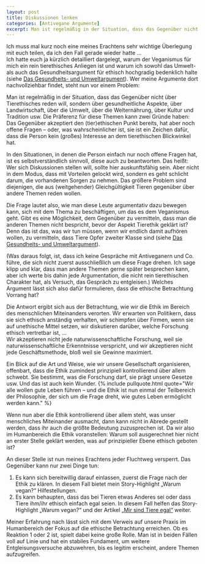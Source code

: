 ```yaml
---
layout: post
title: Diskussionen lenken
categories: [Antivegane Argumente]
excerpt: Man ist regelmäßig in der Situation, dass das Gegenüber nicht über Tierethisches reden will, sondern über gesundheitliche Aspekte, über Landwirtschaft, über die Umwelt, über die Welternährung, über Kultur und Tradition usw. Entweder akzeptiert das Gegenüber den (tier)ethischen Punkt bereits, hat aber noch offene Fragen – oder, was wahrscheinlicher ist, sie ist ein Zeichen dafür, dass die Person kein (großes) Interesse an dem tierethischen Blickwinkel hat.
---
```


Ich muss mal kurz noch eine meines Erachtens sehr wichtige Überlegung mit euch teilen, da ich den Fall gerade wieder hatte …  
Ich hatte euch ja kürzlich detailliert dargelegt, warum der Veganismus für mich ein rein tierethisches Anliegen ist und warum ich sowohl das Umwelt- als auch das Gesundheitsargument für ethisch hochgradig bedenklich halte (siehe [Das Gesundheits- und Umweltargument](/Gesundheit-und-Umwelt/)).
Wer meine Argumente dort nachvollziehbar findet, steht nun vor einem Problem:

Man ist regelmäßig in der Situation, dass das Gegenüber nicht über Tierethisches reden will, sondern über gesundheitliche Aspekte, über Landwirtschaft, über die Umwelt, über die Welternährung, über Kultur und Tradition usw.
Die Präferenz für diese Themen kann zwei Gründe haben: Das Gegenüber akzeptiert den (tier)ethischen Punkt bereits, hat aber noch offene Fragen – oder, was wahrscheinlicher ist, sie ist ein Zeichen dafür, dass die Person kein (großes) Interesse an dem tierethischen Blickwinkel hat.

In den Situationen, in denen die Person einfach nur noch offene Fragen hat, ist es selbstverständlich sinnvoll, diese auch zu beantworten. Das heißt: Wer sich Diskussionen stellen will, sollte hier auskunftsfähig sein. Aber nicht in dem Modus, dass mit Vorteilen gelockt wird, sondern es geht schlicht darum, die vorhandenen Sorgen zu nehmen.
Das größere Problem sind diejenigen, die aus (weitgehender) Gleichgültigkeit Tieren gegenüber über andere Themen reden wollen.

Die Frage lautet also, wie man diese Leute argumentativ dazu bewegen kann, sich mit dem Thema zu beschäftigen, um das es dem Veganismus geht. Gibt es eine Möglichkeit, dem Gegenüber zu vermitteln, dass man die anderen Themen nicht bespricht, bevor der Aspekt Tierethik geklärt ist? Denn das ist das, was wir tun müssen, wenn wir endlich damit aufhören wollen, zu vermitteln, dass Tiere Opfer zweiter Klasse sind (siehe [Das Gesundheits- und Umweltargument](/Gesundheit-und-Umwelt)).

(Was daraus folgt, ist, dass ich keine Gespräche mit Antiveganern und Co. führe, die sich nicht zuerst ausschließlich um diese Frage drehen. Ich sage klipp und klar, dass man andere Themen gerne später besprechen kann, aber ich werte bis dahin jede Argumentation, die nicht rein tierethischen Charakter hat, als Versuch, das Gespräch zu entgleisen.)
Welches Argument lässt sich also dafür formulieren, dass die ethische Betrachtung Vorrang hat?

Die Antwort ergibt sich aus der Betrachtung, wie wir die Ethik im Bereich des menschlichen Miteinanders verorten. Wir erwarten von Politikern, dass sie sich ethisch anständig verhalten, wir schimpfen über Firmen, wenn sie auf unethische Mittel setzen, wir diskutieren darüber, welche Forschung ethisch vertretbar ist, …  
Wir akzeptieren nicht jede naturwissenschaftliche Forschung, weil sie naturwissenschaftliche Erkenntnisse verspricht, und wir akzeptieren nicht jede Geschäftsmethode, bloß weil sie Gewinne maximiert.

Ein Blick auf die Art und Weise, wie wir unsere Gesellschaft organisieren, offenbart, dass die Ethik zumindest prinzipiell kontrollierend über allem schwebt. Sie bestimmt, was die Forschung darf, sie prägt unsere Gesetze usw. 
Und das ist auch kein Wunder. {% include pullquote.html quote="Wir alle wollen gute Leben führen – und die Ethik ist nun einmal der Teilbereich der Philosophie, der sich um die Frage dreht, wie gutes Leben ermöglicht werden kann." %}

Wenn nun aber die Ethik kontrollierend über allem steht, was unser menschliches Miteinander ausmacht, dann kann nicht in Abrede gestellt werden, dass ihr auch die größte Bedeutung zuzusprechen ist.
Da wir also im Humanbereich die Ethik voranstellen: Warum soll ausgerechnet hier nicht an erster Stelle geklärt werden, was auf prinzipieller Ebene ethisch geboten ist? 

An dieser Stelle ist nun meines Erachtens jeder Fluchtweg versperrt. Das Gegenüber kann nur zwei Dinge tun:
1. Es kann sich bereitwillig darauf einlassen, zuerst die Frage nach der Ethik zu klären. In diesem Fall bietet mein Story-Highlight „Warum vegan?“ Hilfestellungen.
2. Es kann behaupten, dass das bei Tieren etwas Anderes sei oder dass Tiere ihm/ihr ethisch einfach egal seien. In diesem Fall helfen das Story-Highlight „Warum vegan?“ und der Artikel [„Mir sind Tiere egal“](/Mir-sind-Tiere-egal) weiter.

Meiner Erfahrung nach lässt sich mit dem Verweis auf unsere Praxis im Humanbereich der Fokus auf die ethische Betrachtung erreichen. Ob es Reaktion 1 oder 2 ist, spielt dabei keine große Rolle. Man ist in beiden Fällen voll auf Linie und hat ein stabiles Fundament, um weitere Entgleisungsversuche abzuwehren, bis es legitim erscheint, andere Themen aufzugreifen.
